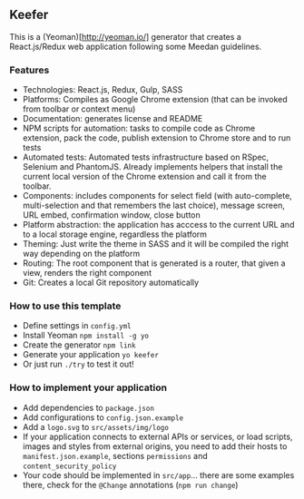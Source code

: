 ## Keefer

This is a (Yeoman)[http://yeoman.io/] generator that creates a React.js/Redux web application following some Meedan guidelines.

### Features

* Technologies: React.js, Redux, Gulp, SASS
* Platforms: Compiles as Google Chrome extension (that can be invoked from toolbar or context menu)
* Documentation: generates license and README
* NPM scripts for automation: tasks to compile code as Chrome extension, pack the code, publish extension to Chrome store and to run tests
* Automated tests: Automated tests infrastructure based on RSpec, Selenium and PhantomJS. Already implements helpers that install the current local version of the Chrome extension and call it from the toolbar.
* Components: includes components for select field (with auto-complete, multi-selection and that remembers the last choice), message screen, URL embed, confirmation window, close button
* Platform abstraction: the application has acccess to the current URL and to a local storage engine, regardless the platform
* Theming: Just write the theme in SASS and it will be compiled the right way depending on the platform
* Routing: The root component that is generated is a router, that given a view, renders the right component
* Git: Creates a local Git repository automatically

### How to use this template

* Define settings in `config.yml`
* Install Yeoman `npm install -g yo`
* Create the generator `npm link`
* Generate your application `yo keefer`
* Or just run `./try` to test it out!

### How to implement your application

* Add dependencies to `package.json`
* Add configurations to `config.json.example`
* Add a `logo.svg` to `src/assets/img/logo`
* If your application connects to external APIs or services, or load scripts, images and styles from external origins, you need to add their hosts to `manifest.json.example`, sections `permissions` and `content_security_policy`
* Your code should be implemented in `src/app`... there are some examples there, check for the `@Change` annotations (`npm run change`)
